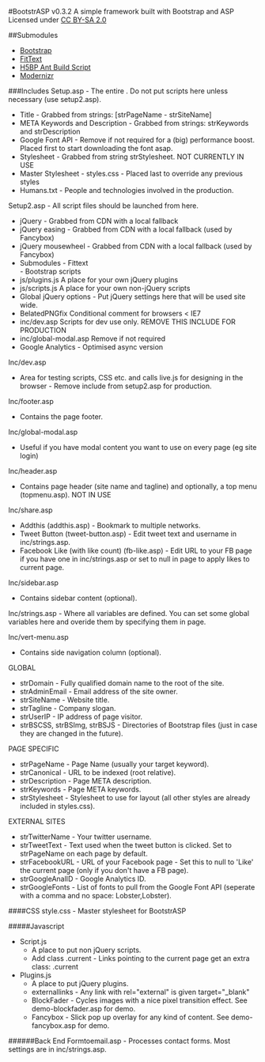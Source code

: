 #BootstrASP v0.3.2
A simple framework built with Bootstrap and ASP  
Licensed under [CC BY-SA 2.0](https://creativecommons.org/licenses/by-sa/2.0/uk/)

##Submodules
- [Bootstrap](https://github.com/twitter/bootstrap.git)
- [FitText](https://github.com/davatron5000/FitText.js.git)
- [H5BP Ant Build Script](https://github.com/h5bp/ant-build-script.git)
- [Modernizr](https://github.com/Modernizr/Modernizr.git)

###Includes
Setup.asp - The entire <head></head>. Do not put scripts here unless necessary (use setup2.asp).

+ Title - Grabbed from strings: [strPageName - strSiteName]
+ META Keywords and Description - Grabbed from strings: strKeywords and strDescription
+ Google Font API - Remove if not required for a (big) performance boost. Placed first to start downloading the font asap.
+ Stylesheet - Grabbed from string strStylesheet. NOT CURRENTLY IN USE
+ Master Stylesheet - styles.css - Placed last to override any previous styles
+ Humans.txt - People and technologies involved in the production.
	
Setup2.asp - All script files should be launched from here.

- jQuery - Grabbed from CDN with a local fallback
- jQuery easing - Grabbed from CDN with a local fallback (used by Fancybox)
- jQuery mousewheel - Grabbed from CDN with a local fallback (used by Fancybox)
- Submodules
        - Fittext        
        - Bootstrap scripts
- js/plugins.js A place for your own jQuery plugins
- js/scripts.js A place for your own non-jQuery scripts        
- Global jQuery options - Put jQuery settings here that will be used site wide.
- BelatedPNGfix Conditional comment for browsers < IE7
- inc/dev.asp Scripts for dev use only. REMOVE THIS INCLUDE FOR PRODUCTION
- inc/global-modal.asp Remove if not required
- Google Analytics - Optimised async version

Inc/dev.asp

- Area for testing scripts, CSS etc. and calls live.js for designing in the browser - Remove include from setup2.asp for production.

Inc/footer.asp

- Contains the page footer.

Inc/global-modal.asp

- Useful if you have modal content you want to use on every page (eg site login)
	
Inc/header.asp

- Contains page header (site name and tagline) and optionally, a top menu (topmenu.asp). NOT IN USE
	
Inc/share.asp

- Addthis (addthis.asp) - Bookmark to multiple networks.
- Tweet Button (tweet-button.asp) - Edit tweet text and username in inc/strings.asp.
- Facebook Like (with like count) (fb-like.asp) - Edit URL to your FB page if you have one in inc/strings.asp or set to null in page to apply likes to current page.

Inc/sidebar.asp

- Contains sidebar content (optional).

Inc/strings.asp - Where all variables are defined. You can set some global variables here and overide them by specifying them in page.

Inc/vert-menu.asp

- Contains side navigation column (optional).
	
GLOBAL

- strDomain - Fully qualified domain name to the root of the site.
- strAdminEmail - Email address of the site owner.
- strSiteName - Website title.
- strTagline - Company slogan.
- strUserIP - IP address of page visitor.
- strBSCSS, strBSImg, strBSJS - Directories of Bootstrap files (just in case they are changed in the future).

PAGE SPECIFIC

- strPageName - Page Name (usually your target keyword).
- strCanonical - URL to be indexed (root relative).
- strDescription - Page META description.
- strKeywords - Page META keywords.
- strStylesheet - Stylesheet to use for layout (all other styles are already included in styles.css).

EXTERNAL SITES
- strTwitterName - Your twitter username.
- strTweetText - Text used when the tweet button is clicked. Set to strPageName on each page by default.
- strFacebookURL - URL of your Facebook page - Set this to null to 'Like' the current page (only if you don't have a FB page).
- strGoogleAnalID - Google Analytics ID.
- strGoogleFonts - List of fonts to pull from the Google Font API (seperate with a comma and no space: Lobster,Lobster).

####CSS
style.css - Master stylesheet for BootstrASP
	
#####Javascript
- Script.js
    - A place to put non jQuery scripts.
    - Add class .current - Links pointing to the current page get an extra class: .current
- Plugins.js
    - A place to put jQuery plugins.
    - externallinks - Any link with rel="external" is given target="_blank"
    - BlockFader - Cycles images with a nice pixel transition effect. See demo-blockfader.asp for demo.
    - Fancybox - Slick pop up overlay for any kind of content. See demo-fancybox.asp for demo.

######Back End
Formtoemail.asp - Processes contact forms. Most settings are in inc/strings.asp.
